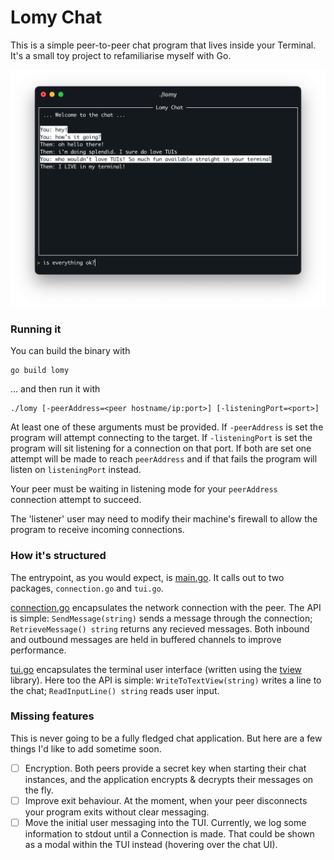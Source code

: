 # Lomy Chat

This is a simple peer-to-peer chat program that lives inside your Terminal. It's a small toy
project to refamiliarise myself with Go.

![screenshot.png](images%2Fscreenshot.png)

### Running it

You can build the binary with

```shell
go build lomy
```

... and then run it with

```shell
./lomy [-peerAddress=<peer hostname/ip:port>] [-listeningPort=<port>]
```

At least one of these arguments must be provided. If `-peerAddress` is set the program will attempt
connecting to the target. If `-listeningPort` is set the program will sit listening for a
connection on that port. If both are set one attempt will be made to reach `peerAddress` and if
that fails the program will listen on `listeningPort` instead.

Your peer must be waiting in listening mode for your `peerAddress` connection attempt to succeed.

The 'listener' user may need to modify their machine's firewall to allow the program to receive
incoming connections.

### How it's structured

The entrypoint, as you would expect, is [main.go](main.go). It calls out to two packages,
`connection.go` and `tui.go`.

[connection.go](connection/connection.go) encapsulates the network connection with the peer. The
API is simple: `SendMessage(string)` sends a message through the connection;
`RetrieveMessage() string` returns any recieved messages. Both inbound and outbound messages are
held in buffered channels to improve performance.

[tui.go](tui/tui.go) encapsulates the terminal user interface (written using the
[tview](https://github.com/rivo/tview) library). Here too the API is simple:
`WriteToTextView(string)` writes a line to the chat; `ReadInputLine() string` reads user input.

### Missing features

This is never going to be a fully fledged chat application. But here are a few things I'd like to
add sometime soon.

- [ ] Encryption. Both peers provide a secret key when starting their chat instances, and the
      application encrypts & decrypts their messages on the fly.
- [ ] Improve exit behaviour. At the moment, when your peer disconnects your program exits without
      clear messaging.
- [ ] Move the initial user messaging into the TUI. Currently, we log some information to stdout
      until a Connection is made. That could be shown as a modal within the TUI instead (hovering
      over the chat UI).
